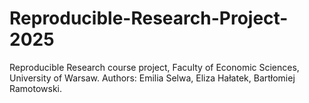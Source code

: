 # Reproducible-Research-Project-2025
Reproducible Research course project, Faculty of Economic Sciences, University of Warsaw. Authors: Emilia Selwa, Eliza Hałatek, Bartłomiej Ramotowski.
